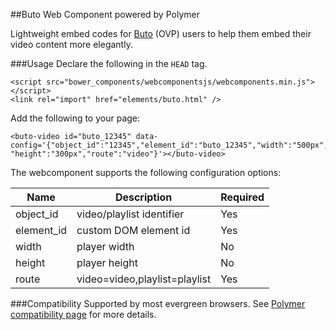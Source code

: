 ##Buto Web Component powered by Polymer

Lightweight embed codes for [Buto](get.buto.tv) (OVP) users to help them embed their video content more elegantly.

###Usage
Declare the following in the `HEAD` tag.
```
<script src="bower_components/webcomponentsjs/webcomponents.min.js"></script>
<link rel="import" href="elements/buto.html" />
```

Add the following to your page:
```
<buto-video id="buto_12345" data-config='{"object_id":"12345","element_id":"buto_12345","width":"500px", "height":"300px","route":"video"}'></buto-video>

```

The webcomponent supports the following configuration options:

| Name  | Description  | Required |
|---|---|---|
| object_id  | video/playlist identifier  | Yes
| element_id  | custom DOM element id  | Yes
| width | player width | No
| height | player height | No
|route | video=video,playlist=playlist | Yes

###Compatibility
Supported by most evergreen browsers.
See [Polymer compatibility page](https://www.polymer-project.org/resources/compatibility.html) for more details.
